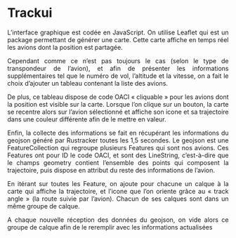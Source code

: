 # Trackui

<p style="text-align:justify;">L’interface graphique est codée en JavaScript. On utilise Leaflet qui est un package permettant de générer une carte. Cette carte affiche en temps réel les avions dont la position est partagée.</p>

<p style="text-align:justify;">Cependant comme ce n’est pas toujours le cas (selon le type de transpondeur de l’avion), et afin de présenter les informations supplémentaires tel que le numéro de vol, l’altitude et la vitesse, on a fait le choix d’ajouter un tableau contenant la liste des avions.</p>

<p style="text-align:justify;">De plus, ce tableau dispose de code OACI « cliquable » pour les avions dont la position est visible sur la carte. Lorsque l’on clique sur un bouton, la carte se recentre alors sur l’avion sélectionné et affiche son icone et sa trajectoire dans une couleur différente afin de le mettre en valeur.</p>

<p style="text-align:justify;">Enfin, la collecte des informations se fait en récupérant les informations du geojson généré par Rustracker toutes les 1,5 secondes. Le geojson est une FeatureCollection qui regroupe plusieurs Features qui sont nos avions. Ces Features ont pour ID le code OACI, et sont des LineString, c’est-à-dire que le champs geometry contient l’ensemble des points qui composent la trajectoire, puis dispose en attribut du reste des informations de l’avion.</p>

<p style="text-align:justify;">En itérant sur toutes les Feature, on ajoute pour chacune un calque à la carte qui affiche la trajectoire, et l’icone que l’on oriente grâce au « track angle » (la route suivie par l’avion). Chacun de ses calques sont dans un même groupe de calque.</p>
<p style="text-align:justify;">
A chaque nouvelle réception des données du geojson, on vide alors ce groupe de calque afin de le reremplir avec les informations actualisées</p>